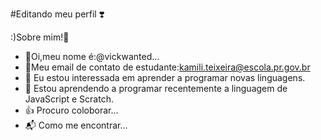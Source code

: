 #Editando meu perfil ❣️

:)Sobre mim!💜
- 💞Oi,meu nome é:@vickwanted...
- 💌Meu email de contato de estudante:kamili.teixeira@escola.pr.gov.br
- 👀 Eu estou interessada em aprender a programar novas  linguagens.
- 🌱 Estou aprendendo a programar recentemente a linguagem de JavaScript e Scratch.
- 👍 Procuro coloborar...
- 📬 Como me encontrar...
